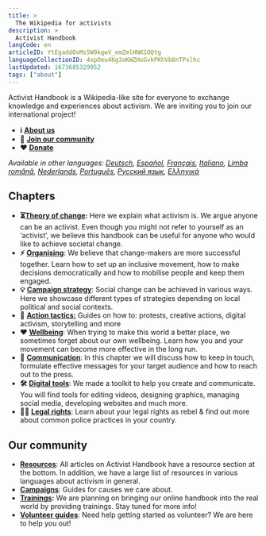 ```yaml
---
title: >
  The Wikipedia for activists
description: >
  Activist Handbook
langCode: en
articleID: YtEgaddOvMs5W9kgwV_emZmlHNKSOQtg
languageCollectionID: 4xpOeu4Kg3aKWZHxGvkPKhVb8nTPxlhc
lastUpdated: 1673685329952
tags: ["about"]
---
```


Activist Handbook is a Wikipedia-like site for everyone to exchange knowledge and experiences about activism. We are inviting you to join our international project!

-   **ℹ️** [**About us**](/index/about)
-   **🙌** [**Join our community**](http://activism.rocks/join)
-   ❤️ [**Donate**](/donate)

_Available in other languages:_ [_Deutsch_](/de/home)_,_ [_Español_](/es/home)_,_ [_Français_](/fr/home)_,_ [_Italiano_](/it/home)_,_ [_Limba română_](/ro/home)_,_ [_Nederlands_](/nl/home)_,_ [_Português_](/pt/home)_,_ [_Русский язык_](/ru/home)_,_ [_Ελληνικά_](/el/home)

<div></div>

## Chapters

-   **⏳**[**Theory of change**](/index/theory)**:** Here we explain what activism is. We argue anyone can be an activist. Even though you might not refer to yourself as an ‘activist’, we believe this handbook can be useful for anyone who would like to achieve societal change.
-   **⚡️** [**Organising**](/index/organising): We believe that change-makers are more successful together. Learn how to set up an inclusive movement, how to make decisions democratically and how to mobilise people and keep them engaged.
-   **💡** [**Campaign strategy**](/strategy): Social change can be achieved in various ways. Here we showcase different types of strategies depending on local political and social contexts.
-   **📣** [**Action tactics:**](/tactics) Guides on how to: protests, creative actions, digital activism, storytelling and more
-   **❤️** [**Wellbeing**](/wellbeing): When trying to make this world a better place, we sometimes forget about our own wellbeing. Learn how you and your movement can become more effective in the long run.
-   **💬** [**Communication**](/communication): In this chapter we will discuss how to keep in touch, formulate effective messages for your target audience and how to reach out to the press.
-   **🛠** [**Digital tools**](/tools): We made a toolkit to help you create and communicate. You will find tools for editing videos, designing graphics, managing social media, developing websites and much more.
-   🧑‍⚖️ [**Legal rights**](/rights): Learn about your legal rights as rebel & find out more about common police practices in your country.

## **Our community**

-   [**Resources**](/resources): All articles on Activist Handbook have a resource section at the bottom. In addition, we have a large list of resources in various languages about activism in general.
-   [**Campaigns**](/campaigns): Guides for causes we care about.
-   [**Trainings**](/trainings)**:** We are planning on bringing our online handbook into the real world by providing trainings. Stay tuned for more info!
-   [**Volunteer guides**](/index/support): Need help getting started as volunteer? We are here to help you out!